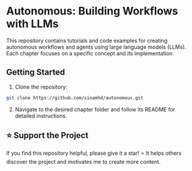 # Autonomous: Building Workflows with LLMs
This repository contains tutorials and code examples for creating autonomous workflows and agents using large language models (LLMs). Each chapter focuses on a specific concept and its implementation.

## Getting Started
1. Clone the repository:
```bash
git clone https://github.com/sinamhd/autonomous.git
```
2. Navigate to the desired chapter folder and follow its README for detailed instructions.

## ⭐ Support the Project
If you find this repository helpful, please give it a star! ⭐ It helps others discover the project and motivates me to create more content.
